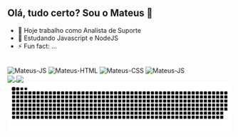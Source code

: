 ## Olá, tudo certo? Sou o Mateus 👋

- 🔭 Hoje trabalho como Analista de Suporte
- 🌱 Estudando Javascript e NodeJS
- ⚡ Fun fact: ...

<div style="display: inline_block"> <br>
  <img align='center' alt='Mateus-JS' height='30' width='40' src='https://cdn.jsdelivr.net/gh/devicons/devicon@latest/icons/javascript/javascript-original.svg'>

   <img align='center' alt='Mateus-HTML' height='30' width='40' src='https://cdn.jsdelivr.net/gh/devicons/devicon@latest/icons/html5/html5-original.svg'>

   <img align='center' alt='Mateus-CSS' height='30' width='40' src='https://cdn.jsdelivr.net/gh/devicons/devicon@latest/icons/css3/css3-original.svg'>

   <img align='center' alt='Mateus-JS' height='30' width='40' src='https://cdn.jsdelivr.net/gh/devicons/devicon@latest/icons/nodejs/nodejs-original-wordmark.svg'>
  
</div>



<div>
  <a href="https://github.com/omatteus/github-readme-stats">
    <img height=150 align="center" src="https://github-readme-stats.vercel.app/api?username=omatteus&show_icons=true&theme=radical" />
  </a>
  <a href="https://github.com/omatteus/convoychat">
    <img height=150 align="center" src="https://github-readme-stats.vercel.app/api/top-langs?username=omatteus&layout=compact&langs_count=8&card_width=300" />
  </a>
</div>


<picture>
  <source media="(prefers-color-scheme: dark)" srcset="https://raw.githubusercontent.com/omatteus/omatteus/output/github-contribution-grid-snake-dark.svg">
  <source media="(prefers-color-scheme: light)" srcset="https://raw.githubusercontent.com/omatteus/omatteus/output/github-contribution-grid-snake.svg">
  <img alt="github contribution grid snake animation" src="https://raw.githubusercontent.com/omatteus/omatteus/output/github-contribution-grid-snake.svg">
</picture>

##
